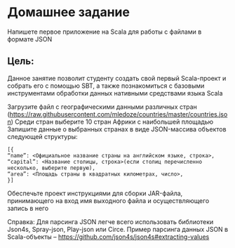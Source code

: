 # Домашнее задание
Напишете первое приложение на Scala для работы с файлами в формате JSON

## Цель:

Данное занятие позволит студенту создать свой первый Scala-проект и собрать его с помощью SBT, а также познакомиться с базовыми инструментами обработки данных нативными средствами языка Scala

Загрузите файл с географическими данными различных стран (https://raw.githubusercontent.com/mledoze/countries/master/countries.json)
Среди стран выберите 10 стран Африки с наибольшей площадью
Запишите данные о выбранных странах в виде JSON-массива объектов следующей структуры:
```
[{
“name”: <Официальное название страны на английском языке, строка>,
“capital”: <Название столицы, строка>(если столиц перечисленно несколько, выберите первую),
“area”: <Площадь страны в квадратных километрах, число>,
}]
```
Обеспечьте проект инструкциями для сборки JAR-файла, принимающего на вход имя выходного файла и осуществляющего запись в него

Справка:
Для парсинга JSON легче всего использовать библиотеки Json4s, Spray-json, Play-json или Circe.
Пример парсинга данных JSON в Scala-объекты – https://github.com/json4s/json4s#extracting-values 

